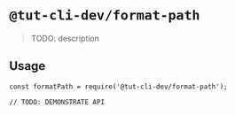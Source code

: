 # `@tut-cli-dev/format-path`

> TODO: description

## Usage

```
const formatPath = require('@tut-cli-dev/format-path');

// TODO: DEMONSTRATE API
```
